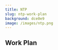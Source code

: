 ```yaml
---
title: NTP
slug: ntp-work-plan
background: dce0e9
image: /images/ntp.png
---
```


<h2>Work Plan</h2>
